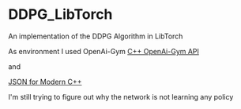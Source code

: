 # DDPG_LibTorch
An implementation of the DDPG Algorithm in LibTorch

As environment I used OpenAi-Gym
[C++ OpenAi-Gym API](https://github.com/openai/gym-http-api)

and 

[JSON for Modern C++](https://github.com/nlohmann/json)

I'm still trying to figure out why the network is not learning any policy
